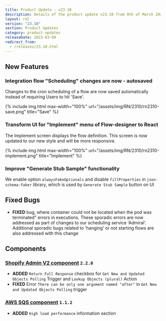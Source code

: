 ```yaml
---
title: Product Update - v23.10
description: Details of the product update v23.10 from 9th of March 2023.
layout: rel
version: "23.10"
section: Product Updates
category: product-updates
releaseDate: 2023-03-09
redirect_from:
  - /releases/23.10.html
---
```


## New Features

### Integration flow "Scheduling" changes are now - autosaved

Changes to the cron scheduling of a flow are now saved automatically instead of requiring Users to hit 'Save'.

{% include img.html max-width="100%" url="/assets/img/RN/2310/rn2310-save.png" title="Save" %}

### Transform UI for "Implement" menu of Flow-designer to React

The Implement screen displays the flow definition. This screen is now updated to our new style and will be more responsive.

{% include img.html max-width="100%" url="/assets/img/RN/2310/rn2310-implement.png" title="Implement" %}

### Improve "Generate Stub Sample" functionality

We enable option `alwaysFakeOptionals` and disable `fillProperties` in `json-schema-faker` library, which is used by `Generate Stub Sample` button on UI

## Fixed Bugs

*   **FIXED** bug, where container could not be located when the pod was terminated" errors in executions. These sporadic errors are now addressed as part of changes to our scheduling service 'Admiral'. Additional sporadic bugs related to 'hanging' or not starting flows are also addressed with this change

## Components

### [Shopify Admin V2 component](/components/shopify-admin-v2/) `2.2.0`

*   **ADDED** `Return Full Response` checkbox for `Get New and Updated Objects Polling` Trigger and `Lookup Objects (plural)` Action
*   **FIXED** Error `There can be only one argument named "after"` in `Get New and Updated Objects Polling` trigger

### [AWS SQS component](/components/aws-sqs/) `1.1.2`

*   **ADDED** `High load performance` information section
